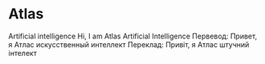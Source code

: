 # Atlas
Artificial intelligence
Hi, I am Atlas Artificial Intelligence
Первевод:
Привет, я Атлас искусственный интеллект
Переклад:
Привіт, я Атлас штучний інтелект
